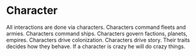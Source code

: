 # Character

All interactions are done via characters. Characters command fleets and armies. Characters command ships. Characters govern factions, planets, empires. Characters drive colonization. Characters drive story. Their traits decides how they behave. If a character is crazy he will do crazy things.
